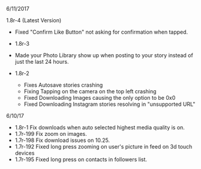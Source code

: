 6/11/2017

1.8r-4 (Latest Version)
  - Fixed "Confirm Like Button" not asking for confirmation when tapped.

- 1.8r-3
 - Made your Photo Library show up when posting to your story instead of     just the last 24 hours.

 - 1.8r-2
    - Fixes Autosave stories crashing
    - Fixing Tapping on the camera on the top left crashing
    - Fixed Downloading Images causing the only option to be 0x0
    - Fixed Downloading Instagram stories resolving in "unsupported URL"


6/10/17

- 1.8r-1 Fix downloads when auto selected highest media quality is on.
- 1.7r-199 Fix zoom on images.
- 1.7r-198 Fix download issues on 10.25.
- 1.7r-192 Fixed long press zooming on user's picture in feed on 3d touch devices
 - 1.7r-195 Fixed long press on contacts in followers list.
